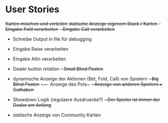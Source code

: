 # User Stories
~~Karten mischen und verteilen~~
~~statische Anzeige eigenem Stack / Karten~~
~~- Eingabe Fold verarbeiten~~
~~- Eingabe Call verarbeiten~~
- Schreibe Output in file für debugging
- Eingabe Raise verarbeiten
- Eingabe Allin verarbeiten 
- Dealer button rotation
~~- Small Blind Posten~~
- dynamische Anzeige der Aktionen (Bet, Fold, Call) von Spielern
~~- Big Blind Posten~~
~~- Anzeige des Pots~
~~- Anzeige von anderen Spielern + Guthaben~~
- Showdown Logik (regulaere Ausdruecke?)
~~- Der Spieler ist immer der Dealer am Anfang~~

- statische Anzeige von Community Karten 
